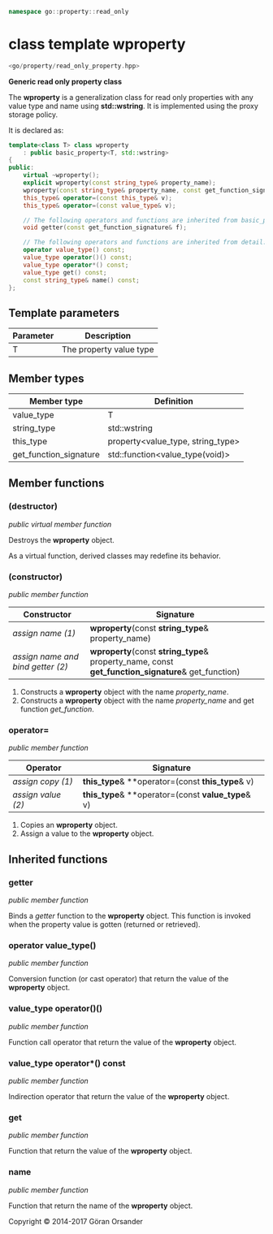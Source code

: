 ```c++
namespace go::property::read_only
```

# class template wproperty

```c++
<go/property/read_only_property.hpp>
```

**Generic read only property class**

The **wproperty** is a generalization class for read only properties with any value type and name using **std::wstring**.
It is implemented using the proxy storage policy.

It is declared as:

```c++
template<class T> class wproperty
    : public basic_property<T, std::wstring>
{
public:
    virtual ~wproperty();
    explicit wproperty(const string_type& property_name);
    wproperty(const string_type& property_name, const get_function_signature& get_function);
    this_type& operator=(const this_type& v);
    this_type& operator=(const value_type& v);

    // The following operators and functions are inherited from basic_property<T, std::wstring>
    void getter(const get_function_signature& f);

    // The following operators and functions are inherited from detail::property_base<T, policy::proxy<T>, std::wstring>
    operator value_type() const;
    value_type operator()() const;
    value_type operator*() const;
    value_type get() const;
    const string_type& name() const;
};
```

## Template parameters

Parameter | Description
-|-
T | The property value type

## Member types

Member type | Definition
-|-
value_type | T
string_type | std::wstring
this_type | property<value_type, string_type>
get_function_signature | std::function<value_type(void)>

## Member functions

### (destructor)

*public virtual member function*

Destroys the **wproperty** object.

As a virtual function, derived classes may redefine its behavior.

### (constructor)

*public member function*

Constructor | Signature
-|-
*assign name (1)* | **wproperty**(const **string_type**& property_name)
*assign name and bind getter (2)* | **wproperty**(const **string_type**& property_name, const **get_function_signature**& get_function)

1. Constructs a **wproperty** object with the name *property_name*.
2. Constructs a **wproperty** object with the name *property_name* and get function *get_function*.

### operator=

*public member function*

Operator | Signature
-|-
*assign copy (1)* | **this_type**& **operator=(const **this_type**& v)
*assign value (2)* | **this_type**& **operator=(const **value_type**& v)

1. Copies an **wproperty** object.
2. Assign a value to the **wproperty** object.

## Inherited functions

### getter

*public member function*

Binds a *getter* function to the **wproperty** object. This function is invoked when the property
value is gotten (returned or retrieved).

### operator value_type()

*public member function*

Conversion function (or cast operator) that return the value of the **wproperty** object.

### value_type operator()()

*public member function*

Function call operator that return the value of the **wproperty** object.

### value_type operator*() const

*public member function*

Indirection operator that return the value of the **wproperty** object.

### get

*public member function*

Function that return the value of the **wproperty** object.

### name

*public member function*

Function that return the name of the **wproperty** object.

Copyright &copy; 2014-2017 Göran Orsander
